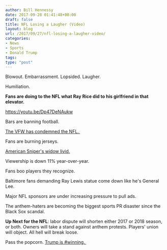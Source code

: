 ```yaml
---
author: Bill Hennessy
date: 2017-09-28 01:41:48+00:00
draft: false
title: NFL Losing a Laugher (Video)
layout: blog
url: /2017/09/27/nfl-losing-a-laugher-video/
categories:
- News
- Sports
- Donald Trump
tags:
type: "post"
---
```


Blowout. Embarrassment. Lopsided. Laugher.

Humiliation.

**Fans are doing to the NFL what Ray Rice did to his girlfriend in that elevator.**

https://youtu.be/Dp47DeNAukw

Bars are banning football.

[The VFW has condemned the NFL. ](https://www.breitbart.com/sports/2017/09/27/protesting-protests-backlash-against-league-spreads-fans-businesses-fight-back/)

Fans are burning jerseys.

[American Sniper's widow livid.](https://www.thegatewaypundit.com/2017/09/american-sniper-widow-sends-nfl-blistering-letter-lost/)

Viewership is down 11% year-over-year.

Fans boo players they recognize.

Baltimore fans demanding Ray Lewis statue come down like he's General Lee.

Major NFL sponsors are under increasing pressure to pull ads.

The anthem-haters are becoming the biggest sports PR disaster since the Black Sox scandal.

**Up Next for the NFL**: labor dispute will shorten either 2017 or 2018 season, or both. Owners will take a stand against anthem protests. Players' union will object. All hell will break loose.

Pass the popcorn. [Trump is #winning. ](https://www.zerohedge.com/news/2017-09-27/trump-goes-nuclear-nfl-will-go-hell)




